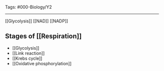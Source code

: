 Tags: #000-Biology/Y2 

---
[[Glycolysis]]
[[NAD]]
[[NADP]]

## Stages of [[Respiration]]
- [[Glycolysis]]
- [[Link reaction]]
- [[Krebs cycle]]
- [[Oxidative phosphorylation]]